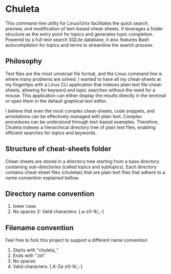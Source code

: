 # Chuleta
This command-line utility for Linux/Unix facilitates the quick search, preview, and modification of text-based cheat-sheets. It leverages a folder structure as the entry point for topics and generates topic completion. Powered by a full-text search SQLite database, it also features Bash autocompletion for topics and terms to streamline the search process.

## Philosophy

Text files are the most universal file format, and the Linux command line is where many problems are solved. I wanted to have all my cheat-sheets at my fingertips with a Linux CLI application that indexes plain text file cheat-sheets, allowing for keyword and topic searches without the need for a mouse. This application can either display the results directly in the terminal or open them in the default graphical text editor.

I believe that even the most complex cheat-sheets, code snippets, and annotations can be effectively managed with plain text. Complex procedures can be understood through text-based examples. Therefore, Chuleta indexes a hierarchical directory tree of plain text files, enabling efficient searches for topics and keywords.

## Structure of cheat-sheets folder

Cheat-sheets are stored in a directory tree starting from a base directory containing sub-directories (called topics and subtopics). Each directory contains cheat-sheet files (chuletas) that are plain text files that adhere to a name convention explained bellow.

## Directory name convention

1. lower case
2. No spaces
3: Valid characters: [.a-z0-9/_-]

## Filename convention

Feel free to fork this project to support a different name convention

1. Starts with "chuleta_"
2. Ends with ".txt"
3. No spaces
4. Valid characters: [.A-Za-z0-9/_-]
